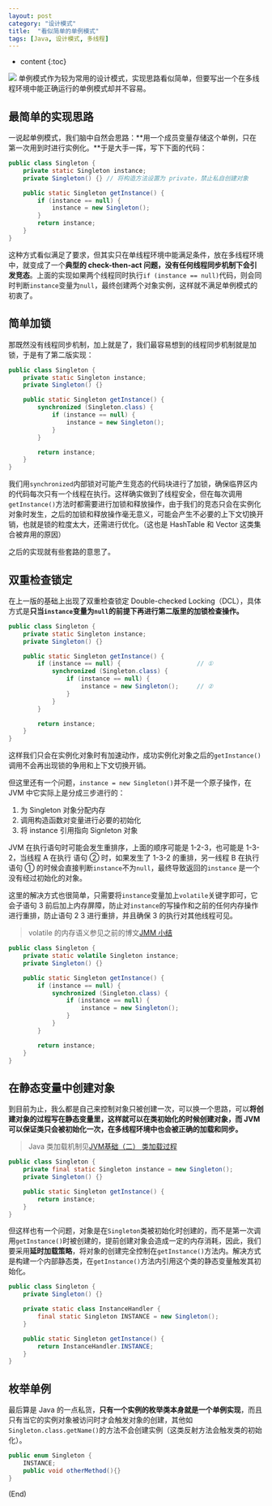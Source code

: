 ```yaml
---
layout: post
category: "设计模式"
title:  "看似简单的单例模式"
tags: [Java, 设计模式, 多线程]
---
```



* content
{:toc}

![](https://picsum.photos/800/300/?image=727)
单例模式作为较为常用的设计模式，实现思路看似简单，但要写出一个在多线程环境中能正确运行的单例模式却并不容易。





## 最简单的实现思路
一说起单例模式，我们脑中自然会思路：**用一个成员变量存储这个单例，只在第一次用到时进行实例化。**于是大手一挥，写下下面的代码：
```java
public class Singleton {
    private static Singleton instance;
    private Singleton() {} // 将构造方法设置为 private，禁止私自创建对象

    public static Singleton getInstance() {
        if (instance == null) {
            instance = new Singleton();
        }
        return instance;
    }
}
```

这种方式看似满足了要求，但其实只在单线程环境中能满足条件，放在多线程环境中，就变成了一个**典型的 check-then-act 问题，没有任何线程同步机制下会引发竞态**。上面的实现如果两个线程同时执行`if (instance == null)`代码，则会同时判断`instance`变量为`null`，最终创建两个对象实例，这样就不满足单例模式的初衷了。

## 简单加锁
那既然没有线程同步机制，加上就是了，我们最容易想到的线程同步机制就是加锁，于是有了第二版实现：
```java
public class Singleton {
    private static Singleton instance;
    private Singleton() {}

    public static Singleton getInstance() {
        synchronized (Singleton.class) {
            if (instance == null) {
                instance = new Singleton();
            }
        }

        return instance;
    }
}
```
我们用`synchronized`内部锁对可能产生竞态的代码块进行了加锁，确保临界区内的代码每次只有一个线程在执行。这样确实做到了线程安全，但在每次调用`getInstance()`方法时都需要进行加锁和释放操作，由于我们的竞态只会在实例化对象时发生，之后的加锁和释放操作毫无意义，可能会产生不必要的上下文切换开销，也就是锁的粒度太大，还需进行优化。（这也是 HashTable 和 Vector 这类集合被弃用的原因）

之后的实现就有些套路的意思了。

## 双重检查锁定
在上一版的基础上出现了双重检查锁定 Double-checked Locking（DCL），具体方式是**只当`instance`变量为`null`的前提下再进行第二版里的加锁检查操作。**
```java
public class Singleton {
    private static Singleton instance;
    private Singleton() {}

    public static Singleton getInstance() {
        if (instance == null) {                     // ①
            synchronized (Singleton.class) {
                if (instance == null) {
                    instance = new Singleton();     // ②
                }
            }
        }

        return instance;
    }
}
```
这样我们只会在实例化对象时有加速动作，成功实例化对象之后的`getInstance()`调用不会再出现锁的争用和上下文切换开销。

但这里还有一个问题，`instance = new Singleton()`并不是一个原子操作，在 JVM 中它实际上是分成三步进行的：
1. 为 Singleton 对象分配内存
2. 调用构造函数对变量进行必要的初始化
3. 将 instance 引用指向 Signleton 对象

JVM 在执行语句时可能会发生重排序，上面的顺序可能是 1-2-3，也可能是 1-3-2，当线程 A 在执行 语句 ② 时，如果发生了 1-3-2 的重排，另一线程 B 在执行语句 ① 的时候会直接判断`instance`不为`null`，最终导致返回的`instance` 是一个没有经过初始化的对象。

这里的解决方式也很简单，只需要将`instance`变量加上`volatile`关键字即可，它会子语句 3 前后加上内存屏障，防止对`instance`的写操作和之前的任何内存操作进行重排，防止语句 2 3 进行重排，并且确保 3 的执行对其他线程可见。
> volatile 的内存语义参见之前的博文[JMM 小结](https://cui1994.github.io/2019/01/24/jmm/)

```java
public class Singleton {
    private static volatile Singleton instance;
    private Singleton() {}

    public static Singleton getInstance() {
        if (instance == null) {
            synchronized (Singleton.class) {
                if (instance == null) {
                    instance = new Singleton();
                }
            }
        }

        return instance;
    }
}
```

## 在静态变量中创建对象
到目前为止，我么都是自己来控制对象只被创建一次，可以换一个思路，可以**将创建对象的过程写在静态变量里，这样就可以在类初始化的时候创建对象，而 JVM 可以保证类只会被初始化一次，在多线程环境中也会被正确的加载和同步。**
> Java 类加载机制见[JVM基础（二） 类加载过程](https://cui1994.github.io/2019/01/15/classload/)

```java
public class Singleton {
    private final static Singleton instance = new Singleton();
    private Singleton() {}

    public static Singleton getInstance() {
        return instance;
    }
}
```
但这样也有一个问题，对象是在`Singleton`类被初始化时创建的，而不是第一次调用`getInstance()`时被创建的，提前创建对象会造成一定的内存消耗，因此，我们要采用**延时加载策略**，将对象的创建完全控制在`getInstance()`方法内。解决方式是构建一个内部静态类，在`getInstance()`方法内引用这个类的静态变量触发其初始化。
```java
public class Singleton {
    private Singleton() {}

    private static class InstanceHandler {
        final static Singleton INSTANCE = new Singleton();
    }

    public static Singleton getInstance() {
        return InstanceHandler.INSTANCE;
    }
}
```

## 枚举单例
最后算是 Java 的一点私货，**只有一个实例的枚举类本身就是一个单例实现**，而且只有当它的实例对象被访问时才会触发对象的创建，其他如`Singleton.class.getName()`的方法不会创建实例（这类反射方法会触发类的初始化）。
```java
public enum Singleton {
    INSTANCE;
    public void otherMethod(){}
}
```


(End)

